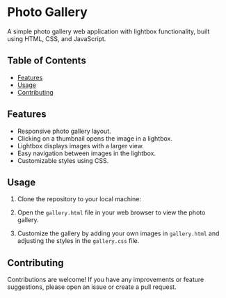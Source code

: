 # Photo Gallery

A simple photo gallery web application with lightbox functionality, built using HTML, CSS, and JavaScript.

## Table of Contents

- [Features](#features)
- [Usage](#usage)
- [Contributing](#contributing)

## Features

- Responsive photo gallery layout.
- Clicking on a thumbnail opens the image in a lightbox.
- Lightbox displays images with a larger view.
- Easy navigation between images in the lightbox.
- Customizable styles using CSS.

## Usage

1. Clone the repository to your local machine:

2. Open the `gallery.html` file in your web browser to view the photo gallery.

3. Customize the gallery by adding your own images in `gallery.html` and adjusting the styles in the `gallery.css` file.

## Contributing

Contributions are welcome! If you have any improvements or feature suggestions, please open an issue or create a pull request.
